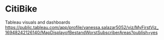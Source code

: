 # CitiBike

Tableau visuals and dashboards
https://public.tableau.com/app/profile/vanessa.salazar5052/viz/MyFirstViz_16948242126140/MapDisplayofBestandWorstSubscriberAreas?publish=yes
